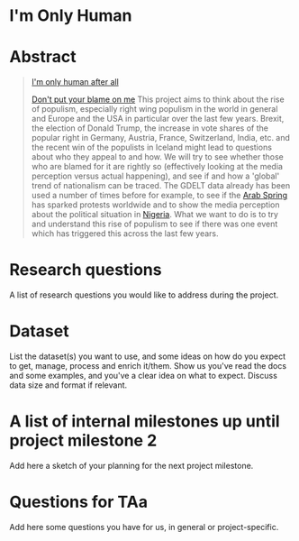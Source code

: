 # I'm Only Human

# Abstract
>[I'm only human after all](https://en.wikipedia.org/wiki/Human_(Rag%27n%27Bone_Man_song))
>
>[Don't put your blame on me](https://en.wikipedia.org/wiki/Human_(Rag%27n%27Bone_Man_song))
This project aims to think about the rise of populism, especially right wing populism in the world in general and Europe and the USA in particular over the last few years. Brexit, the election of Donald Trump, the increase in vote shares of the popular right in Germany, Austria, France, Switzerland, India, etc. and the recent win of the populists in Iceland might lead to questions about who they appeal to and how. We will try to see whether those who are blamed for it are rightly so (effectively looking at the media perception versus actual happening), and see if and how a 'global' trend of nationalism can be traced. The GDELT data already has been used a number of times before for example, to see if the [Arab Spring](https://foreignpolicy.com/2014/05/30/did-the-arab-spring-really-spark-a-wave-of-global-protests/) has sparked protests worldwide and to show the media perception about the political situation in [Nigeria](https://foreignpolicy.com/2014/03/13/mapping-violence-and-protests-in-nigeria/).  What we want to do is to try and understand this rise of populism to see if there was one event which has triggered this across the last few years.

# Research questions
A list of research questions you would like to address during the project. 

# Dataset
List the dataset(s) you want to use, and some ideas on how do you expect to get, manage, process and enrich it/them. Show us you've read the docs and some examples, and you've a clear idea on what to expect. Discuss data size and format if relevant.

# A list of internal milestones up until project milestone 2
Add here a sketch of your planning for the next project milestone.

# Questions for TAa
Add here some questions you have for us, in general or project-specific.
